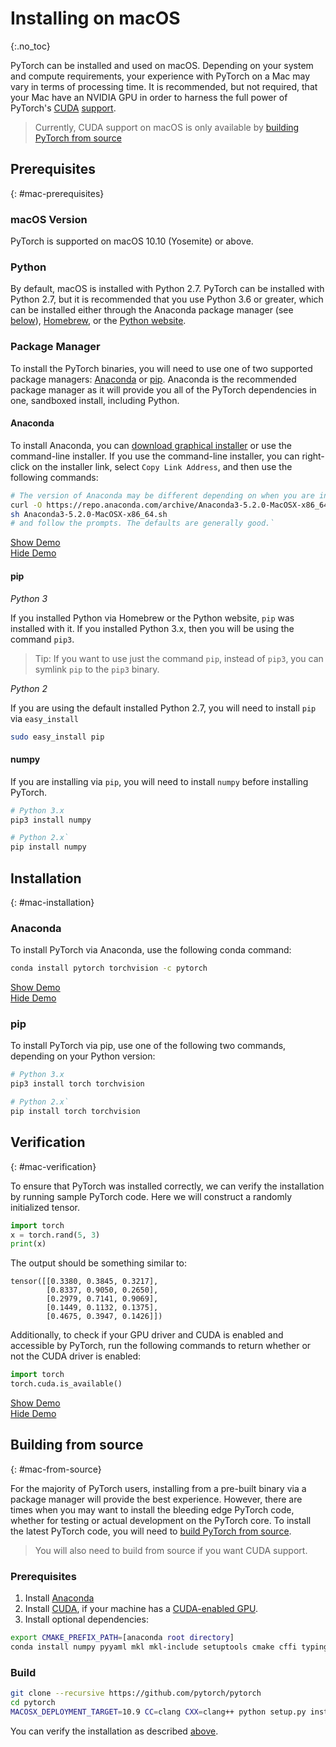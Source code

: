 # Installing on macOS
{:.no_toc}

PyTorch can be installed and used on macOS. Depending on your system and compute requirements, your experience with PyTorch on a Mac may vary in terms of processing time. It is recommended, but not required, that your Mac have an NVIDIA GPU in order to harness the full power of PyTorch's [CUDA](https://developer.nvidia.com/cuda-zone) [support](https://pytorch.org/tutorials/beginner/blitz/tensor_tutorial.html?highlight=cuda#cuda-tensors).

> Currently, CUDA support on macOS is only available by [building PyTorch from source](#mac-from-source)

## Prerequisites
{: #mac-prerequisites}

### macOS Version

PyTorch is supported on macOS 10.10 (Yosemite) or above.

### Python

By default, macOS is installed with Python 2.7. PyTorch can be installed with Python 2.7, but it is recommended that you use Python 3.6 or greater, which can be installed either through the Anaconda package manager (see [below](#anaconda)), [Homebrew](https://brew.sh/), or the [Python website](https://www.python.org/downloads/mac-osx/).

### Package Manager

To install the PyTorch binaries, you will need to use one of two supported package managers: [Anaconda](https://www.anaconda.com/download/#macos) or [pip](https://pypi.org/project/pip/). Anaconda is the recommended package manager as it will provide you all of the PyTorch dependencies in one, sandboxed install, including Python.

#### Anaconda

To install Anaconda, you can [download graphical installer](https://www.anaconda.com/download/#macos) or use the command-line installer. If you use the command-line installer, you can right-click on the installer link, select `Copy Link Address`, and then use the following commands:

```bash
# The version of Anaconda may be different depending on when you are installing`
curl -O https://repo.anaconda.com/archive/Anaconda3-5.2.0-MacOSX-x86_64.sh
sh Anaconda3-5.2.0-MacOSX-x86_64.sh
# and follow the prompts. The defaults are generally good.`
```

<div>
  <a href="javascript:void(0);" class="btn btn-lg btn-orange btn-demo show-screencast">Show Demo</a>
  <div class="screencast">
    <script src="https://asciinema.org/a/PS2oOMynjw5YR96WcgVLJDXqf.js" id="asciicast-PS2oOMynjw5YR96WcgVLJDXqf" data-speed="4" async></script>
    <a href="javascript:void(0);" class="btn btn-lg btn-orange btn-demo show-info">Hide Demo</a>
  </div>
</div>

#### pip

*Python 3*

If you installed Python via Homebrew or the Python website, `pip` was installed with it. If you installed Python 3.x, then you will be using the command `pip3`.

> Tip: If you want to use just the command  `pip`, instead of `pip3`, you can symlink `pip` to the `pip3` binary.

*Python 2*

If you are using the default installed Python 2.7, you will need to install `pip` via `easy_install`

```bash
sudo easy_install pip
```

#### numpy

If you are installing via `pip`, you will need to install `numpy` before installing PyTorch.

```bash
# Python 3.x
pip3 install numpy
```

```bash
# Python 2.x`
pip install numpy
```

## Installation
{: #mac-installation}

### Anaconda

To install PyTorch via Anaconda, use the following conda command:

```bash
conda install pytorch torchvision -c pytorch
```

<div>
  <a href="javascript:void(0);" class="btn btn-lg btn-orange btn-demo show-screencast">Show Demo</a>
  <div class="screencast">
    <script src="https://asciinema.org/a/iLaHS145GyJtwyJ3MswYaSOSC.js" id="asciicast-iLaHS145GyJtwyJ3MswYaSOSC" data-speed="2" async></script>
    <a href="javascript:void(0);" class="btn btn-lg btn-orange btn-demo show-info">Hide Demo</a>
  </div>
</div>

### pip

To install PyTorch via pip, use one of the following two commands, depending on your Python version:

```bash
# Python 3.x
pip3 install torch torchvision
```

```bash
# Python 2.x`
pip install torch torchvision
```

## Verification
{: #mac-verification}

To ensure that PyTorch was installed correctly, we can verify the installation by running sample PyTorch code. Here we will construct a randomly initialized tensor.

```python
import torch
x = torch.rand(5, 3)
print(x)
```

The output should be something similar to:

```
tensor([[0.3380, 0.3845, 0.3217],
        [0.8337, 0.9050, 0.2650],
        [0.2979, 0.7141, 0.9069],
        [0.1449, 0.1132, 0.1375],
        [0.4675, 0.3947, 0.1426]])
```

Additionally, to check if your GPU driver and CUDA is enabled and accessible by PyTorch, run the following commands to return whether or not the CUDA driver is enabled:

```python
import torch
torch.cuda.is_available()
```

<div>
  <a href="javascript:void(0);" class="btn btn-lg btn-orange btn-demo show-screencast">Show Demo</a>
  <div class="screencast">
    <script src="https://asciinema.org/a/byF9rotzbaW0jzFnwWfAeW4ak.js" id="asciicast-byF9rotzbaW0jzFnwWfAeW4ak" data-speed="2" async></script>
    <a href="javascript:void(0);" class="btn btn-lg btn-orange btn-demo show-info">Hide Demo</a>
  </div>
</div>

## Building from source
{: #mac-from-source}

For the majority of PyTorch users, installing from a pre-built binary via a package manager will provide the best experience. However, there are times when you may want to install the bleeding edge PyTorch code, whether for testing or actual development on the PyTorch core. To install the latest PyTorch code, you will need to [build PyTorch from source](https://github.com/pytorch/pytorch#from-source).

> You will also need to build from source if you want CUDA support.

### Prerequisites

1. Install [Anaconda](#anaconda)
2. Install [CUDA](https://developer.nvidia.com/cuda-downloads), if your machine has a [CUDA-enabled GPU](https://developer.nvidia.com/cuda-gpus).
3. Install optional dependencies:

```bash
export CMAKE_PREFIX_PATH=[anaconda root directory]
conda install numpy pyyaml mkl mkl-include setuptools cmake cffi typing
```

### Build

```bash
git clone --recursive https://github.com/pytorch/pytorch
cd pytorch
MACOSX_DEPLOYMENT_TARGET=10.9 CC=clang CXX=clang++ python setup.py install
```

You can verify the installation as described [above](#mac-verification).
